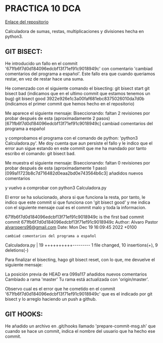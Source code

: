 # PRACTICA 10 DCA
[Enlace del repositorio](https://github.com/alvaro-lang/Practica10-DCA)

Calculadora de sumas, restas, multiplicaciones y divisiones hecha en python3.


## GIT BISECT:

He introducido un fallo en el commit '671fb6f7d0d184096edcbf13f71ef91c9018949c' con comentario 'cambiad comentarios del programa a español'. Este fallo era que cuando queriamos restar, en vez de restar hace una suma.

He comenzado con el siguiente comando el bisecting:
git bisect start
git bisect bad (indicamos que en el ultimo commit que estamos tenemos un bug)
git bisect good 3922e926e1c3a00faf681ebc8375026010da7d0b (indicamos el primer commit que hemos hecho en el repositorio)

Me aparece el siguiente mensaje:
Biseccionando: faltan 2 revisiones por probar después de esta (aproximadamente 2 pasos)
[671fb6f7d0d184096edcbf13f71ef91c9018949c] cambiad comentarios del programa a español

y comprobamos el programa con el comando de python: 'python3 Calculadora.py'. Me doy cuenta que aun persiste el fallo y le indico que el error aun sigue estando en este commit que me ha mandado por tanto escribo el comando:
git bisect bad.

Me muestra el siguiente mensaje:
Biseccionando: faltan 0 revisiones por probar después de esta (aproximadamente 1 paso)
[099a11723b8c7d716482d0eaa2bd0e743564b6c3] añadidos nuevos comentarios

y vuelvo a comprobar con python3 Calculadora.py

El error se ha solucionado, ahora si que funciona la resta, por tanto, le indico que este commit si que funciona con 'git bisect good' y me indica con el siguiente mensaje cual es el commit malo y toda la informacion.

671fb6f7d0d184096edcbf13f71ef91c9018949c is the first bad commit
commit 671fb6f7d0d184096edcbf13f71ef91c9018949c
Author: Alvaro Pastor <alvaropers96@gmail.com>
Date:   Mon Dec 19 16:09:45 2022 +0100

    cambiad comentarios del programa a español

 Calculadora.py | 19 ++++++++++---------
 1 file changed, 10 insertions(+), 9 deletions(-)

 
Para finalizar el bisecting, hago git bisect reset, con lo que, me devuelve el siguiente mensaje:

La posición previa de HEAD era 099a117 añadidos nuevos comentarios
Cambiado a rama 'master'
Tu rama está actualizada con 'origin/master'.

Observo cual es el error que he cometido en el commit '671fb6f7d0d184096edcbf13f71ef91c9018949c' que es el indicado por git bisect y lo arreglo haciendo un push a github.


## GIT HOOKS:

He añadido un archivo en .git/hooks llamado 'prepare-commit-msg.sh' que cuando se hace un commit, indica el nombre del usuario que ha hecho ese commit.
